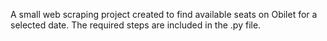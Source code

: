 A small web scraping project created to find available seats on Obilet for a selected date. The required steps are included in the .py file.
